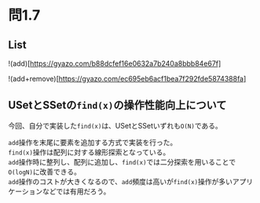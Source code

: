 # 問1.7

## List


!(add)[https://gyazo.com/b88dcfef16e0632a7b240a8bbb84e67f]

!(add+remove)[https://gyazo.com/ec695eb6acf1bea7f292fde5874388fa]

## USetとSSetの`find(x)`の操作性能向上について

今回、自分で実装した`find(x)`は、USetとSSetいずれも`O(N)`である。

`add`操作を末尾に要素を追加する方式で実装を行った。  
`find(x)`操作は配列に対する線形探索となっている。  
`add`操作時に整列し、配列に追加し、`find(x)`では二分探索を用いることで`O(logN)`に改善できる。  
`add`操作のコストが大きくなるので、`add`頻度は高いが`find(x)`操作が多いアプリケーションなどでは有用だろう。
